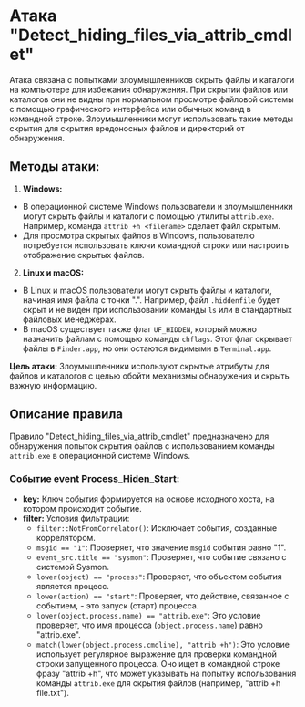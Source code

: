 # Атака "Detect_hiding_files_via_attrib_cmdlet"

Атака связана с попытками злоумышленников скрыть файлы и каталоги на компьютере для избежания обнаружения. При скрытии файлов или каталогов они не видны при нормальном просмотре файловой системы с помощью графического интерфейса или обычных команд в командной строке. Злоумышленники могут использовать такие методы скрытия для скрытия вредоносных файлов и директорий от обнаружения.

## Методы атаки:

1. **Windows:**
- В операционной системе Windows пользователи и злоумышленники могут скрыть файлы и каталоги с помощью утилиты `attrib.exe`. Например, команда `attrib +h <filename>` сделает файл скрытым.
- Для просмотра скрытых файлов в Windows, пользователю потребуется использовать ключи командной строки или настроить отображение скрытых файлов.

2. **Linux и macOS:**
- В Linux и macOS пользователи могут скрыть файлы и каталоги, начиная имя файла с точки ".". Например, файл `.hiddenfile` будет скрыт и не виден при использовании команды `ls` или в стандартных файловых менеджерах.
- В macOS существует также флаг `UF_HIDDEN`, который можно назначить файлам с помощью команды `chflags`. Этот флаг скрывает файлы в `Finder.app`, но они остаются видимыми в `Terminal.app`.

**Цель атаки:** Злоумышленники используют скрытые атрибуты для файлов и каталогов с целью обойти механизмы обнаружения и скрыть важную информацию.

## Описание правила

Правило "Detect_hiding_files_via_attrib_cmdlet" предназначено для обнаружения попыток скрытия файлов с использованием команды `attrib.exe` в операционной системе Windows.

### Событие event Process_Hiden_Start:

- **key:** Ключ события формируется на основе исходного хоста, на котором происходит событие.
- **filter:** Условия фильтрации:
  - `filter::NotFromCorrelator()`: Исключает события, созданные коррелятором.
  - `msgid == "1"`: Проверяет, что значение `msgid` события равно "1".
  - `event_src.title == "sysmon"`: Проверяет, что событие связано с системой Sysmon.
  - `lower(object) == "process"`: Проверяет, что объектом события является процесс.
  - `lower(action) == "start"`: Проверяет, что действие, связанное с событием, - это запуск (старт) процесса.
  - `lower(object.process.name) == "attrib.exe"`: Это условие проверяет, что имя процесса (`object.process.name`) равно "attrib.exe".
  - `match(lower(object.process.cmdline), "attrib +h")`: Это условие использует регулярное выражение для проверки командной строки запущенного процесса. Оно ищет в командной строке фразу "attrib +h", что может указывать на попытку использования команды `attrib.exe` для скрытия файлов (например, "attrib +h file.txt").

